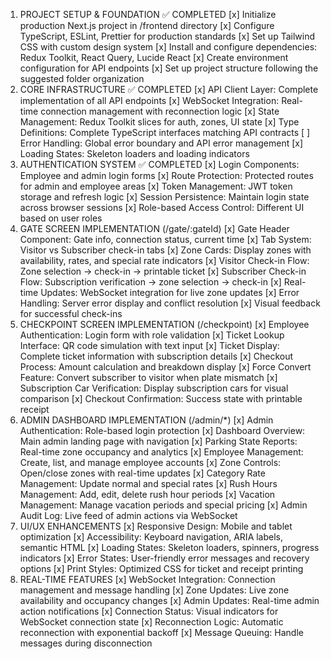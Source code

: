 1. PROJECT SETUP & FOUNDATION ✅ COMPLETED
   [x] Initialize production Next.js project in /frontend directory
   [x] Configure TypeScript, ESLint, Prettier for production standards
   [x] Set up Tailwind CSS with custom design system
   [x] Install and configure dependencies: Redux Toolkit, React Query, Lucide React
   [x] Create environment configuration for API endpoints
   [x] Set up project structure following the suggested folder organization
2. CORE INFRASTRUCTURE ✅ COMPLETED
   [x] API Client Layer: Complete implementation of all API endpoints
   [x] WebSocket Integration: Real-time connection management with reconnection logic
   [x] State Management: Redux Toolkit slices for auth, zones, UI state
   [x] Type Definitions: Complete TypeScript interfaces matching API contracts
   [ ] Error Handling: Global error boundary and API error management
   [x] Loading States: Skeleton loaders and loading indicators
3. AUTHENTICATION SYSTEM ✅ COMPLETED
   [x] Login Components: Employee and admin login forms
   [x] Route Protection: Protected routes for admin and employee areas
   [x] Token Management: JWT token storage and refresh logic
   [x] Session Persistence: Maintain login state across browser sessions
   [x] Role-based Access Control: Different UI based on user roles
4. GATE SCREEN IMPLEMENTATION (/gate/:gateId)
   [x] Gate Header Component: Gate info, connection status, current time
   [x] Tab System: Visitor vs Subscriber check-in tabs
   [x] Zone Cards: Display zones with availability, rates, and special rate indicators
   [x] Visitor Check-in Flow: Zone selection → check-in → printable ticket
   [x] Subscriber Check-in Flow: Subscription verification → zone selection → check-in
   [x] Real-time Updates: WebSocket integration for live zone updates
   [x] Error Handling: Server error display and conflict resolution
   [x] Visual feedback for successful check-ins
5. CHECKPOINT SCREEN IMPLEMENTATION (/checkpoint)
   [x] Employee Authentication: Login form with role validation
   [x] Ticket Lookup Interface: QR code simulation with text input
   [x] Ticket Display: Complete ticket information with subscription details
   [x] Checkout Process: Amount calculation and breakdown display
   [x] Force Convert Feature: Convert subscriber to visitor when plate mismatch
   [x] Subscription Car Verification: Display subscription cars for visual comparison
   [x] Checkout Confirmation: Success state with printable receipt
6. ADMIN DASHBOARD IMPLEMENTATION (/admin/\*)
   [x] Admin Authentication: Role-based login protection
   [x] Dashboard Overview: Main admin landing page with navigation
   [x] Parking State Reports: Real-time zone occupancy and analytics
   [x] Employee Management: Create, list, and manage employee accounts
   [x] Zone Controls: Open/close zones with real-time updates
   [x] Category Rate Management: Update normal and special rates
   [x] Rush Hours Management: Add, edit, delete rush hour periods
   [x] Vacation Management: Manage vacation periods and special pricing
   [x] Admin Audit Log: Live feed of admin actions via WebSocket
7. UI/UX ENHANCEMENTS
   [x] Responsive Design: Mobile and tablet optimization
   [x] Accessibility: Keyboard navigation, ARIA labels, semantic HTML
   [x] Loading States: Skeleton loaders, spinners, progress indicators
   [x] Error States: User-friendly error messages and recovery options
   [x] Print Styles: Optimized CSS for ticket and receipt printing
8. REAL-TIME FEATURES
   [x] WebSocket Integration: Connection management and message handling
   [x] Zone Updates: Live zone availability and occupancy changes
   [x] Admin Updates: Real-time admin action notifications
   [x] Connection Status: Visual indicators for WebSocket connection state
   [x] Reconnection Logic: Automatic reconnection with exponential backoff
   [x] Message Queuing: Handle messages during disconnection